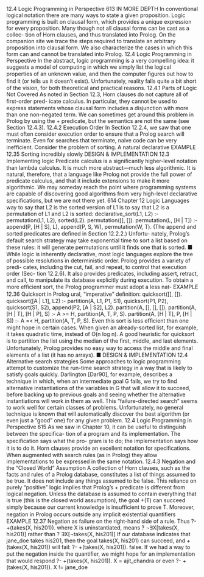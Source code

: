 12.4 Logic Programming in Perspective
613
IN MORE DEPTH
In conventional logical notation there are many ways to state a given proposition.
Logic programming is built on clausal form, which provides a unique expression
for every proposition. Many though not all clausal forms can be cast as a collec-
tion of Horn clauses, and thus translated into Prolog. On the companion site we
trace the steps required to translate an arbitrary proposition into clausal form.
We also characterize the cases in which this form can and cannot be translated
into Prolog.
12.4
Logic Programming in Perspective
In the abstract, logic programming is a very compelling idea: it suggests a model
of computing in which we simply list the logical properties of an unknown value,
and then the computer ﬁgures out how to ﬁnd it (or tells us it doesn’t exist).
Unfortunately, reality falls quite a bit short of the vision, for both theoretical and
practical reasons.
12.4.1 Parts of Logic Not Covered
As noted in Section 12.3, Horn clauses do not capture all of ﬁrst-order pred-
icate calculus. In particular, they cannot be used to express statements whose
clausal form includes a disjunction with more than one non-negated term. We
can sometimes get around this problem in Prolog by using the \+ predicate, but
the semantics are not the same (see Section 12.4.3).
12.4.2 Execution Order
In Section 12.2.4, we saw that one must often consider execution order to ensure
that a Prolog search will terminate. Even for searches that terminate, naive code
can be very inefﬁcient. Consider the problem of sorting. A natural declarative
EXAMPLE 12.35
Sorting incredibly slowly
DESIGN & IMPLEMENTATION
12.3 Implementing logic
Predicate calculus is a signiﬁcantly higher-level notation than lambda calculus.
It is much more abstract—much less algorithmic. It is natural, therefore, that a
language like Prolog not provide the full power of predicate calculus, and that
it include extensions to make it more algorithmic. We may someday reach the
point where programming systems are capable of discovering good algorithms
from very high-level declarative speciﬁcations, but we are not there yet.
614
Chapter 12 Logic Languages
way to say that L2 is the sorted version of L1 is to say that L2 is a permutation of
L1 and L2 is sorted:
declarative_sort(L1, L2) :- permutation(L1, L2), sorted(L2).
permutation([], []).
permutation(L, [H | T]) :- append(P, [H | S], L), append(P, S, W),
permutation(W, T).
(The append and sorted predicates are deﬁned in Section 12.2.2.) Unfortu-
nately, Prolog’s default search strategy may take exponential time to sort a list
based on these rules: it will generate permutations until it ﬁnds one that is
sorted.
■
While logic is inherently declarative, most logic languages explore the tree of
possible resolutions in deterministic order. Prolog provides a variety of predi-
cates, including the cut, fail, and repeat, to control that execution order (Sec-
tion 12.2.6). It also provides predicates, including assert, retract, and call,
to manipulate its database explicitly during execution.
To obtain a more efﬁcient sort, the Prolog programmer must adopt a less nat-
EXAMPLE 12.36
Quicksort in Prolog
ural, “imperative” deﬁnition:
quicksort([], []).
quicksort([A | L1], L2) :- partition(A, L1, P1, S1),
quicksort(P1, P2), quicksort(S1, S2), append(P2, [A | S2], L2).
partition(A, [], [], []).
partition(A, [H | T], [H | P], S) :- A >= H, partition(A, T, P, S).
partition(A, [H | T], P, [H | S]) :- A =< H, partition(A, T, P, S).
Even this sort is less efﬁcient than one might hope in certain cases. When given
an already-sorted list, for example, it takes quadratic time, instead of O(n log n).
A good heuristic for quicksort is to partition the list using the median of the ﬁrst,
middle, and last elements. Unfortunately, Prolog provides no easy way to access
the middle and ﬁnal elements of a list (it has no arrays).
■
DESIGN & IMPLEMENTATION
12.4 Alternative search strategies
Some approaches to logic programming attempt to customize the run-time
search strategy in a way that is likely to satisfy goals quickly.
Darlington
[Dar90], for example, describes a technique in which, when an intermediate
goal G fails, we try to ﬁnd alternative instantiations of the variables in G that
will allow it to succeed, before backing up to previous goals and seeing whether
the alternative instantiations will work in them as well. This “failure-directed
search” seems to work well for certain classes of problems. Unfortunately, no
general technique is known that will automatically discover the best algorithm
(or even just a “good” one) for any given problem.
12.4 Logic Programming in Perspective
615
As we saw in Chapter 10, it can be useful to distinguish between the speciﬁca-
tion of a program and its implementation. The speciﬁcation says what the pro-
gram is to do; the implementation says how it is to do it. Horn clauses provide
an excellent notation for speciﬁcations. When augmented with search rules (as in
Prolog) they allow implementations to be expressed in the same notation.
12.4.3 Negation and the “Closed World” Assumption
A collection of Horn clauses, such as the facts and rules of a Prolog database,
constitutes a list of things assumed to be true. It does not include any things
assumed to be false. This reliance on purely “positive” logic implies that Prolog’s
\+ predicate is different from logical negation. Unless the database is assumed
to contain everything that is true (this is the closed world assumption), the goal
\+(T) can succeed simply because our current knowledge is insufﬁcient to prove
T. Moreover, negation in Prolog occurs outside any implicit existential quantiﬁers
EXAMPLE 12.37
Negation as failure
on the right-hand side of a rule. Thus
?- \+(takes(X, his201)).
where X is uninstantiated, means
? ¬∃X[takes(X, his201)]
rather than
? ∃X[¬takes(X, his201)]
If our database indicates that jane_doe takes his201, then the goal takes(X,
his201) can succeed, and \+(takes(X, his201)) will fail:
?- \+(takes(X, his201)).
false.
If we had a way to put the negation inside the quantiﬁer, we might hope for an
implementation that would respond
?- \+(takes(X, his201)).
X = ajit_chandra
or even
?- \+(takes(X, his201)).
X != jane_doe
